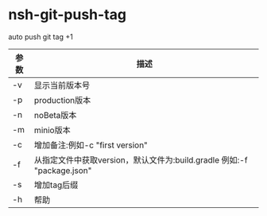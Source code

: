 # nsh-git-push-tag
auto push git tag +1

参数          |      描述       
------------- | -------------  
-v      | 显示当前版本号    
-p      | production版本
-n      | noBeta版本  
-m      | minio版本
-c      | 增加备注:例如-c "first version"
-f      | 从指定文件中获取version，默认文件为:build.gradle 例如:-f "package.json"
-s      | 增加tag后缀
-h      | 帮助
